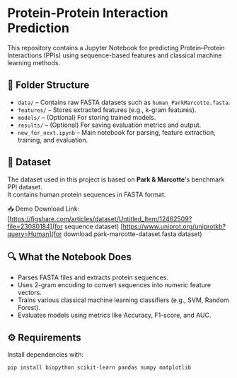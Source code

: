 # Protein-Protein Interaction Prediction

This repository contains a Jupyter Notebook for predicting Protein–Protein Interactions (PPIs) using sequence-based features and classical machine learning methods.

## 📁 Folder Structure

- `data/` – Contains raw FASTA datasets such as `human_ParkMarcotte.fasta`.
- `features/` – Stores extracted features (e.g., k-gram features).
- `models/` – (Optional) For storing trained models.
- `results/` – (Optional) For saving evaluation metrics and output.
- `new_for_next.ipynb` – Main notebook for parsing, feature extraction, training, and evaluation.

## 🧬 Dataset

The dataset used in this project is based on **Park & Marcotte**'s benchmark PPI dataset.  
It contains human protein sequences in FASTA format.

📥 Demo Download Link:  
[https://figshare.com/articles/dataset/Untitled_Item/12462509?file=23080184](for sequence dataset)
[https://www.uniprot.org/uniprotkb?query=Human](for download park-marcotte-dataset.fasta dataset)
## 🔍 What the Notebook Does

- Parses FASTA files and extracts protein sequences.
- Uses 2-gram encoding to convert sequences into numeric feature vectors.
- Trains various classical machine learning classifiers (e.g., SVM, Random Forest).
- Evaluates models using metrics like Accuracy, F1-score, and AUC.

## ⚙️ Requirements

Install dependencies with:
```bash
pip install biopython scikit-learn pandas numpy matplotlib
